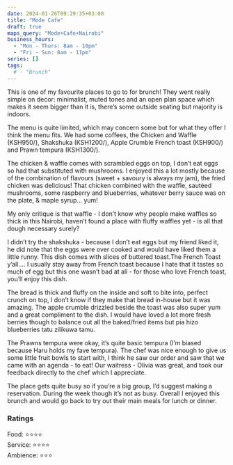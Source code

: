 ```yaml
---
date: 2024-01-26T09:29:35+03:00
title: "Mode Cafe"
draft: true
maps_query: "Mode+Cafe+Nairobi"
business_hours:
  - "Mon - Thurs: 8am - 10pm"
  - "Fri - Sun: 8am - 11pm"
series: []
tags:
  # - "Brunch"
---
```


This is one of my favourite places to go to for brunch! They went really simple on decor: minimalist, muted tones and an open plan space which makes it seem bigger than it is, there’s some outside seating but majority is indoors.

The menu is quite limited, which may concern some but for what they offer I think the menu fits. We had some coffees, the Chicken and Waffle (KSH950/), Shakshuka (KSH1200/), Apple Crumble French toast (KSH900/) and Prawn tempura (KSH1300/).

The chicken & waffle comes with scrambled eggs on top, I don’t eat eggs so had that substituted with mushrooms. I enjoyed this a lot mostly because of the combination of flavours (sweet + savoury is always my jam), the fried chicken was delicious! That chicken combined with the waffle, sautéed mushrooms, some raspberry and blueberries, whatever berry sauce was on the plate, & maple syrup… yum!

My only critique is that waffle - I don’t know why people make waffles so thick in this Nairobi, haven’t found a place with fluffy waffles yet - is all that dough necessary surely?

I didn’t try the shakshuka - because I don’t eat eggs but my friend liked it, he did note that the eggs were over cooked and would have liked them a little runny. This dish comes with slices of buttered toast.The French Toast y’all.... I usually stay away from French toast because I hate that it tastes so much of egg but this one wasn’t bad at all - for those who love French toast, you’ll enjoy this dish.

The bread is thick and fluffy on the inside and soft to bite into, perfect crunch on top, I don’t know if they make that bread in-house but it was amazing. The apple crumble drizzled beside the toast was also super yum and a great compliment to the dish. I would have loved a lot more fresh berries though to balance out all the baked/fried items but pia hizo blueberries tatu zilikuwa tamu.

The Prawns tempura were okay, it’s quite basic tempura (I’m biased because Haru holds my fave tempura). The chef was nice enough to give us some little fruit bowls to start with, I think he saw our order and saw that we came with an agenda - to eat! Our waitress - Olivia was great, and took our feedback directly to the chef which I appreciate.

The place gets quite busy so if you’re a big group, I’d suggest making a reservation. During the week though it’s not as busy. Overall I enjoyed this brunch and would go back to try out their main meals for lunch or dinner.

### Ratings

Food: ⭐️⭐️⭐️⭐️<br>
Service: ⭐️⭐️⭐️⭐️<br>
Ambience: ⭐️⭐️⭐️<br>
